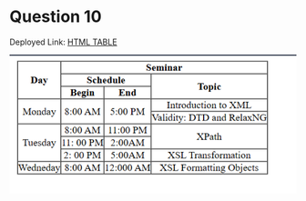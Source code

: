 # Question 10

Deployed Link: [HTML TABLE](https://646c6da17de22c34ab3dc137--warm-haupia-997ba8.netlify.app/)

![HTML Table](/Question7/table.png)
